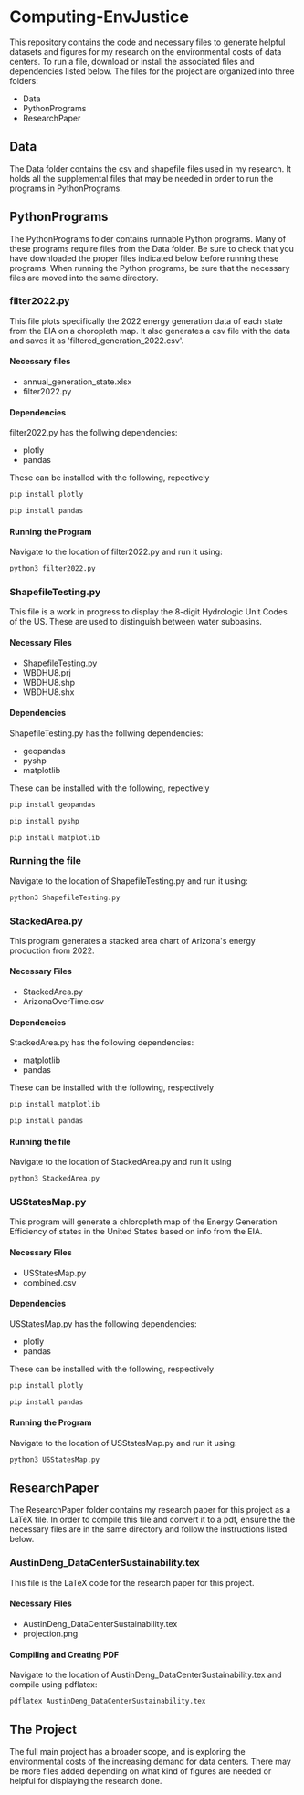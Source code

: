 
# Computing-EnvJustice

This repository contains the code and necessary files to generate helpful datasets and figures for my research on the environmental costs of data centers. To run a file, download or install the associated files and dependencies listed below. The files for the project are organized into three folders:
 - Data
 - PythonPrograms
 - ResearchPaper
<!-- -->

## Data

The Data folder contains the csv and shapefile files used in my research. It holds all the supplemental files that may be needed in order to run the programs in PythonPrograms. 

## PythonPrograms
The PythonPrograms folder contains runnable Python programs. Many of these programs require files from the Data folder. Be sure to check that you have downloaded the proper files indicated below before running these programs. When running the Python programs, be sure that the necessary files are moved into the same directory.


### filter2022.py
This file plots specifically the 2022 energy generation data of each state from the EIA on a choropleth map. It also generates a csv file with the data and saves it as 'filtered_generation_2022.csv'.

#### Necessary files
 - annual_generation_state.xlsx
 - filter2022.py

#### Dependencies

filter2022.py has the follwing dependencies:
 - plotly
 - pandas
 <!-- -->
These can be installed with the following, repectively

```bash
pip install plotly
```

```bash
pip install pandas
```

#### Running the Program

Navigate to the location of filter2022.py and run it using:

```bash
python3 filter2022.py
```

### ShapefileTesting.py 
This file is a work in progress to display the 8-digit Hydrologic Unit Codes of the US. These are used to distinguish between water subbasins.

#### Necessary Files
 - ShapefileTesting.py
 - WBDHU8.prj
 - WBDHU8.shp
 - WBDHU8.shx

#### Dependencies
ShapefileTesting.py has the follwing dependencies:
 - geopandas
 - pyshp
 - matplotlib
 <!-- -->
These can be installed with the following, repectively

```bash
pip install geopandas
```

```bash
pip install pyshp
```

```bash
pip install matplotlib
```

### Running the file

Navigate to the location of ShapefileTesting.py and run it using:

```bash
python3 ShapefileTesting.py
```


### StackedArea.py
This program generates a stacked area chart of Arizona's energy production from 2022.

#### Necessary Files
 - StackedArea.py
 - ArizonaOverTime.csv

#### Dependencies

StackedArea.py has the following dependencies:
 - matplotlib
 - pandas
 <!-- -->
 These can be installed with the following, respectively

```bash
pip install matplotlib
```

```bash
pip install pandas
```

#### Running the file

Navigate to the location of StackedArea.py and run it using

```bash
python3 StackedArea.py
```


### USStatesMap.py

This program will generate a chloropleth map of the Energy Generation Efficiency of states in the United States based on info from the EIA. 

#### Necessary Files

 - USStatesMap.py
 - combined.csv 

#### Dependencies

USStatesMap.py has the following dependencies:
 - plotly
 - pandas
<!-- -->
These can be installed with the following, respectively

```bash
pip install plotly
```

```bash
pip install pandas
```

#### Running the Program

Navigate to the location of USStatesMap.py and run it using:

```bash
python3 USStatesMap.py
```




## ResearchPaper

The ResearchPaper folder contains my research paper for this project as a LaTeX file. In order to compile this file and convert it to a pdf, ensure the the necessary files are in the same directory and follow the instructions listed below. 




### AustinDeng_DataCenterSustainability.tex

This file is the LaTeX code for the research paper for this project.

#### Necessary Files

 - AustinDeng_DataCenterSustainability.tex
 - projection.png

#### Compiling and Creating PDF

Navigate to the location of AustinDeng_DataCenterSustainability.tex and compile using pdflatex:

```bash
pdflatex AustinDeng_DataCenterSustainability.tex
```


## The Project

The full main project has a broader scope, and is exploring the environmental costs of the increasing demand for data centers. There may be more files added depending on what kind of figures are needed or helpful for displaying the research done.

